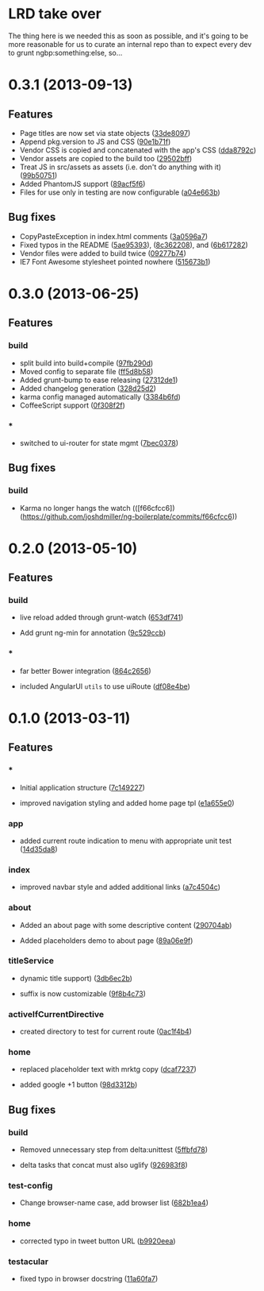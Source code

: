 # LRD take over

The thing here is we needed this as soon as possible, and it's going to be more
reasonable for us to curate an internal repo than to expect every dev to grunt
ngbp:something:else, so...

# 0.3.1 (2013-09-13)

## Features

* Page titles are now set via state objects ([33de8097](git@github.com:joshdmiller/ng-boilerplate/commit/33de8097))
* Append pkg.version to JS and CSS ([90e1b71f](git@github.com:joshdmiller/ng-boilerplate/commit/90e1b71f))
* Vendor CSS is copied and concatenated with the app's CSS ([dda8792c](git@github.com:joshdmiller/ng-boilerplate/commit/dda8792c))
* Vendor assets are copied to the build too ([29502bff](git@github.com:joshdmiller/ng-boilerplate/commit/29502bff))
* Treat JS in src/assets as assets (i.e. don't do anything with it) ([99b50751](git@github.com:joshdmiller/ng-boilerplate/commit/99b50751))
* Added PhantomJS support ([89acf5f6](git@github.com:joshdmiller/ng-boilerplate/commit/89acf5f6))
* Files for use only in testing are now configurable ([a04e663b](git@github.com:joshdmiller/ng-boilerplate/commit/a04e663b))

## Bug fixes

* CopyPasteException in index.html comments ([3a0596a7](git@github.com:joshdmiller/ng-boilerplate/commit/3a0596a7))
* Fixed typos in the README ([5ae95393](git@github.com:joshdmiller/ng-boilerplate/commit/5ae95393)), ([8c362208](git@github.com:joshdmiller/ng-boilerplate/commit/8c362208)), and ([6b617282](git@github.com:joshdmiller/ng-boilerplate/commit/6b617282))
* Vendor files were added to build twice ([09277b74](git@github.com:joshdmiller/ng-boilerplate/commit/09277b74))
* IE7 Font Awesome stylesheet pointed nowhere ([515673b1](git@github.com:joshdmiller/ng-boilerplate/commit/515673b1))

# 0.3.0 (2013-06-25)

## Features
### build

* split build into build+compile ([97fb290d](https://github.com/joshdmiller/ng-boilerplate/commits/97fb290d))
* Moved config to separate file ([ff5d8b58](https://github.com/joshdmiller/ng-boilerplate/commits/ff5d8b58))
* Added grunt-bump to ease releasing ([27312de1](https://github.com/joshdmiller/ng-boilerplate/commits/27312de1))
* Added changelog generation ([328d25d2](https://github.com/joshdmiller/ng-boilerplate/commits/328d25d2))
* karma config managed automatically ([3384b6fd](https://github.com/joshdmiller/ng-boilerplate/commits/3384b6fd))
* CoffeeScript support ([0f308f2f](https://github.com/joshdmiller/ng-boilerplate/commits/0f308f2f))

### *

* switched to ui-router for state mgmt ([7bec0378](https://github.com/joshdmiller/ng-boilerplate/commits/7bec0378))

## Bug fixes
### build

* Karma no longer hangs the watch (([f66cfcc6])(https://github.com/joshdmiller/ng-boilerplate/commits/f66cfcc6))



# 0.2.0 (2013-05-10)

## Features
### build

* live reload added through grunt-watch ([653df741](https://github.com/joshdmiller/ng-boilerplate/commits/653df741))

* Add grunt ng-min for annotation ([9c529ccb](https://github.com/joshdmiller/ng-boilerplate/commits/9c529ccb))

### *

* far better Bower integration ([864c2656](https://github.com/joshdmiller/ng-boilerplate/commits/864c2656))

* included AngularUI `utils` to use uiRoute ([df08e4be](https://github.com/joshdmiller/ng-boilerplate/commits/df08e4be))






# 0.1.0 (2013-03-11)

## Features
### *

* Initial application structure ([7c149227](https://github.com/joshdmiller/ng-boilerplate/commits/7c149227))

* improved navigation styling and added home page tpl ([e1a655e0](https://github.com/joshdmiller/ng-boilerplate/commits/e1a655e0))

### app

* added current route indication to menu with appropriate unit test ([14d35da8](https://github.com/joshdmiller/ng-boilerplate/commits/14d35da8))

### index

* improved navbar style and added additional links ([a7c4504c](https://github.com/joshdmiller/ng-boilerplate/commits/a7c4504c))

### about

* Added an about page with some descriptive content ([290704ab](https://github.com/joshdmiller/ng-boilerplate/commits/290704ab))

* Added placeholders demo to about page ([89a06e9f](https://github.com/joshdmiller/ng-boilerplate/commits/89a06e9f))

### titleService

* dynamic title support) ([3db6ec2b](https://github.com/joshdmiller/ng-boilerplate/commits/3db6ec2b))

* suffix is now customizable ([9f8b4c73](https://github.com/joshdmiller/ng-boilerplate/commits/9f8b4c73))

### activeIfCurrentDirective

* created directory to test for current route ([0ac1f4b4](https://github.com/joshdmiller/ng-boilerplate/commits/0ac1f4b4))

### home

* replaced placeholder text with mrktg copy ([dcaf7237](https://github.com/joshdmiller/ng-boilerplate/commits/dcaf7237))

* added google +1 button ([98d3312b](https://github.com/joshdmiller/ng-boilerplate/commits/98d3312b))



## Bug fixes
### build

* Removed unnecessary step from delta:unittest ([5ffbfd78](https://github.com/joshdmiller/ng-boilerplate/commits/5ffbfd78))

* delta tasks that concat must also uglify ([926983f8](https://github.com/joshdmiller/ng-boilerplate/commits/926983f8))

### test-config

* Change browser-name case, add browser list ([682b1ea4](https://github.com/joshdmiller/ng-boilerplate/commits/682b1ea4))

### home

* corrected typo in tweet button URL ([b9920eea](https://github.com/joshdmiller/ng-boilerplate/commits/b9920eea))

### testacular

* fixed typo in browser docstring ([11a60fa7](https://github.com/joshdmiller/ng-boilerplate/commits/11a60fa7))
